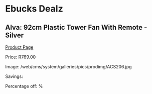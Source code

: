 
# Ebucks Dealz
## Alva: 92cm Plastic Tower Fan With Remote - Silver
[Product Page](https://www.ebucks.com/web/shop/productSelected.do?prodId=673649276&catId=704982758)

Price: R769.00

Image: /web/cms/system/galleries/pics/prodimg/ACS206.jpg

Savings: 

Percentage off: %
	